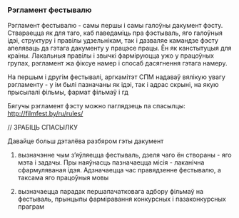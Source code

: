 ﻿### Рэгламент фестывалю

Рэгламент фестывалю - самы першы і самы галоўны дакумент фэсту. Ствараецца як для таго, каб  паведаміць пра фэстываль, яго галоўныя ідэі, структуру і правілы удзельнікам, так і дазваляе камандзе фэсту апеляваць да гэтага дакументу у працэсе працы. Ён як канстытуцыя для краіны. Лакальныя правілы і звычкі фарміруюцца ужо у працоўных групах, рэгламент жа фіксуе намер і спосаб дасягнення гэтага намеру. 

На першым і другім фестывалі, аргкамітэт СПМ надаваў вялікую увагу рэгламенту - у ім былі пазначаны як ідэі, так і адрас скрыні, на якую прысылалі фільмы, фармат фільмаў і гд

Бягучы рэгламент фэсту можно паглядзець па спасылцы:
http://filmfest.by/ru/rules/

// ЗРАБІЦЬ СПАСЫЛКУ

Давайце больш дэталёва разбяром гэты дакумент

1) вызначэнне чым з’яўляецца фестываль, дзеля чаго ён створаны - яго мэта і задачы. Пры наяўнасць пазначаецца місія - лаканічна сфармуляваная ідэя.
Адзначаецца час правядзенне фестывалю, а таксама яго працоўныя мовы

2) вызначаецца парадак першапачатковага адбору фільмаў на фестываль, прынцыпы фарміравання конкурсных і пазаконкурсных праграм